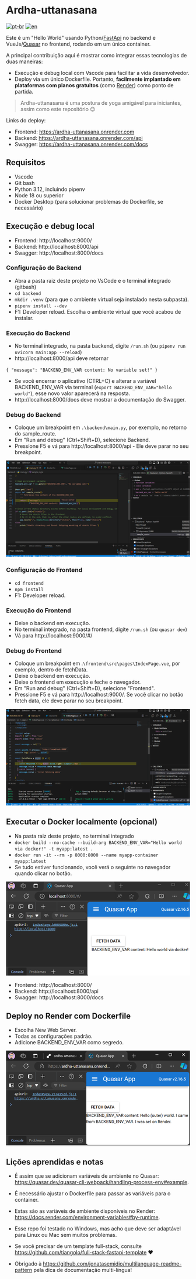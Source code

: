 # Ardha-uttanasana

[![pt-br](https://img.shields.io/badge/lang-pt--br-green.svg)](./README.pt-br.md)
[![en](https://img.shields.io/badge/lang-en-red.svg)](./README.md)

Este é um "Hello World" usando Python/[FastApi](https://fastapi.tiangolo.com/) no backend e VueJs/[Quasar](https://quasar.dev/) no frontend, rodando em um único container.

A principal contribuição aqui é mostrar como integrar essas tecnologias de duas maneiras:
- Execução e debug local com Vscode para facilitar a vida desenvolvedor.
- Deploy via um único Dockerfile. Portanto, **facilmente implantado em plataformas com planos gratuitos** (como [Render](https://render.com/)) como ponto de partida.

> Ardha-uttanasana é uma postura de yoga amigável para iniciantes, assim como este repositório 😉

Links do deploy:
- Frontend: https://ardha-uttanasana.onrender.com
- Backend: https://ardha-uttanasana.onrender.com/api
- Swagger: https://ardha-uttanasana.onrender.com/docs


## Requisitos
- Vscode
- Git bash
- Python 3.12, incluindo pipenv
- Node 18 ou superior
- Docker Desktop (para solucionar problemas do Dockerfile, se necessário)

## Execução e debug local

- Frontend: http://localhost:9000/
- Backend: http://localhost:8000/api
- Swagger: http://localhost:8000/docs


### Configuração do Backend
- Abra a pasta raiz deste projeto no VsCode e o terminal integrado (gitbash)
- `cd backend`
- `mkdir .venv` (para que o ambiente virtual seja instalado nesta subpasta).
- `pipenv install --dev`
- F1: Developer reload. Escolha o ambiente virtual que você acabou de instalar.

### Execução do Backend

- No terminal integrado, na pasta backend, digite `/run.sh` (ou `pipenv run uvicorn main:app --reload`)
- http://localhost:8000/api deve retornar

`{
    "message": "BACKEND_ENV_VAR content: No variable set!"
}`

- Se você encerrar o aplicativo (CTRL+C) e alterar a variável BACKEND_ENV_VAR via terminal (`export BACKEND_ENV_VAR="hello world"`), esse novo valor aparecerá na resposta.
- http://localhost:8000/docs deve mostrar a documentação do Swagger.

### Debug do Backend

- Coloque um breakpoint em `.\backend\main.py`, por exemplo, no retorno do sample_route.
- Em "Run and debug" (Ctrl+Shift+D), selecione Backend.
- Pressione F5 e vá para http://localhost:8000/api - Ele deve parar no seu breakpoint.

![alt text](./images/image-1.png)

### Configuração do Frontend
- `cd frontend`
- `npm install`
- F1: Developer reload.

### Execução do Frontend
- Deixe o backend em execução.
- No terminal integrado, na pasta frontend, digite `/run.sh` (ou `quasar dev`)
- Vá para http://localhost:9000/#/


### Debug do Frontend
- Coloque um breakpoint em .`\frontend\src\pages\IndexPage.vue`, por exemplo, dentro de fetchData.
- Deixe o backend em execução.
- Deixe o frontend em execução e feche o navegador.
- Em "Run and debug" (Ctrl+Shift+D), selecione "Frontend".
- Pressione F5 e vá para http://localhost:9000/. Se você clicar no botão fetch data, ele deve parar no seu breakpoint.

![alt text](./images/image-2.png)

## Executar o Docker localmente (opcional)
- Na pasta raiz deste projeto, no terminal integrado
- `docker build --no-cache --build-arg BACKEND_ENV_VAR="Hello world via docker!" -t myapp:latest .`
- `docker run -it --rm -p 8000:8000 --name myapp-container myapp:latest`
- Se tudo estiver funcionando, você verá o seguinte no navegador quando clicar no botão.

![alt text](./images/image.png)

- Frontend: http://localhost:8000/
- Backend: http://localhost:8000/api
- Swagger: http://localhost:8000/docs

## Deploy no Render com Dockerfile

- Escolha New Web Server.
- Todas as configurações padrão.
- Adicione BACKEND_ENV_VAR como segredo.

![alt text](./images/image-3.png)

## Lições aprendidas e notas

- É assim que se adicionam variáveis de ambiente no Quasar: https://quasar.dev/quasar-cli-webpack/handling-process-env#example.

- É necessário ajustar o Dockerfile para passar as variáveis para o container.

- Estas são as variáveis de ambiente disponíveis no Render: https://docs.render.com/environment-variables#by-runtime.

- Esse repo foi testado no Windows, mas acho que deve ser adaptável para Linux ou Mac sem muitos problemas.

- Se você precisar de um template full-stack, consulte https://github.com/tiangolo/full-stack-fastapi-template ❤️

- Obrigado à https://github.com/jonatasemidio/multilanguage-readme-pattern pela dica de documentação  multi-língua!

